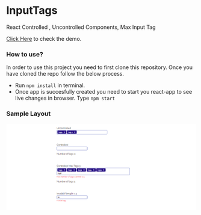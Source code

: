 # InputTags
React Controlled , Uncontrolled Components, Max Input Tag

[Click Here](https://input-tags.netlify.app/) to check the demo. 

### How to use?

In order to use this project you need to first clone this repository. Once you have cloned the repo follow the below process.
* Run ```npm install``` in terminal. 
* Once app is succesfully created you need to start you react-app to see live changes in browser. Type ```npm start```

### Sample Layout

![Preview](tag-preview.png?raw=true)